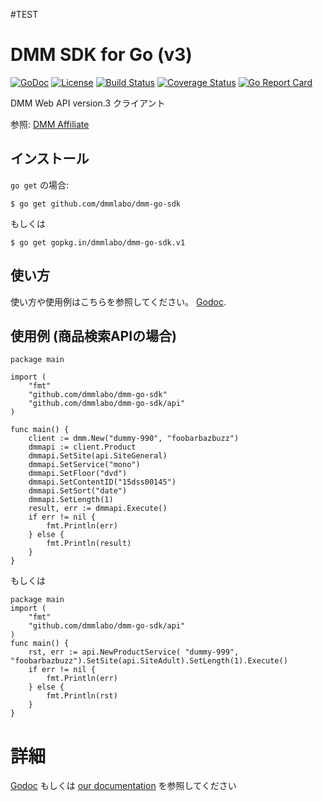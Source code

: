 #TEST
# DMM SDK for Go (v3)
[![GoDoc](https://img.shields.io/badge/go-reference-blue.svg?style=flat-square)](https://godoc.org/github.com/dmmlabo/dmm-go-sdk)
[![License](http://img.shields.io/badge/license-mit-blue.svg?style=flat-square)](https://github.com/dmmlabo/dmm-go-sdk/blob/master/LICENSE)
[![Build Status](http://img.shields.io/travis/dmmlabo/dmm-go-sdk.svg?style=flat-square)](https://travis-ci.org/dmmlabo/dmm-go-sdk)
[![Coverage Status](https://img.shields.io/coveralls/dmmlabo/dmm-go-sdk.svg?style=flat-square)](https://coveralls.io/github/dmmlabo/dmm-go-sdk?branch=master)
[![Go Report Card](https://goreportcard.com/badge/github.com/dmmlabo/dmm-go-sdk)](https://goreportcard.com/report/github.com/dmmlabo/dmm-go-sdk)

DMM Web API version.3 クライアント

参照: [DMM Affiliate](https://affiliate.dmm.com/)

## インストール

`go get` の場合:

```
$ go get github.com/dmmlabo/dmm-go-sdk
```

もしくは

```
$ go get gopkg.in/dmmlabo/dmm-go-sdk.v1
```

## 使い方

使い方や使用例はこちらを参照してください。 [Godoc](https://godoc.org/github.com/dmmlabo/dmm-go-sdk).

## 使用例 (商品検索APIの場合)

```
package main

import (
    "fmt"
    "github.com/dmmlabo/dmm-go-sdk"
    "github.com/dmmlabo/dmm-go-sdk/api"
)

func main() {
	client := dmm.New("dummy-990", "foobarbazbuzz")
	dmmapi := client.Product
	dmmapi.SetSite(api.SiteGeneral)
	dmmapi.SetService("mono")
	dmmapi.SetFloor("dvd")
	dmmapi.SetContentID("15dss00145")
	dmmapi.SetSort("date")
	dmmapi.SetLength(1)
	result, err := dmmapi.Execute()
	if err != nil {
    	fmt.Println(err)
	} else {
    	fmt.Println(result)
	}
}
```

もしくは

```
package main
import (
    "fmt"
    "github.com/dmmlabo/dmm-go-sdk/api"
)
func main() {
	rst, err := api.NewProductService( "dummy-999", "foobarbazbuzz").SetSite(api.SiteAdult).SetLength(1).Execute()
	if err != nil {
    	fmt.Println(err)
	} else {
    	fmt.Println(rst)
	}
}
```

# 詳細

[Godoc](https://godoc.org/github.com/dmmlabo/dmm-go-sdk/api) もしくは [our documentation](https://github.com/dmmlabo/dmm-go-sdk/blob/master/docs/README.md) を参照してください
